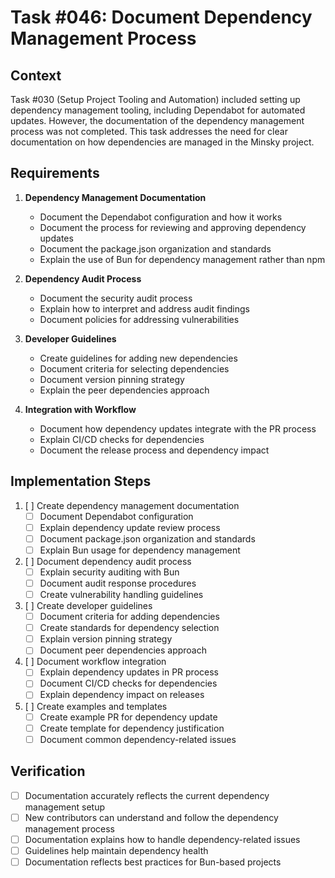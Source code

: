# Task #046: Document Dependency Management Process

## Context

Task #030 (Setup Project Tooling and Automation) included setting up dependency management tooling, including Dependabot for automated updates. However, the documentation of the dependency management process was not completed. This task addresses the need for clear documentation on how dependencies are managed in the Minsky project.

## Requirements

1. **Dependency Management Documentation**
   - Document the Dependabot configuration and how it works
   - Document the process for reviewing and approving dependency updates
   - Document the package.json organization and standards
   - Explain the use of Bun for dependency management rather than npm

2. **Dependency Audit Process**
   - Document the security audit process
   - Explain how to interpret and address audit findings
   - Document policies for addressing vulnerabilities

3. **Developer Guidelines**
   - Create guidelines for adding new dependencies
   - Document criteria for selecting dependencies
   - Document version pinning strategy
   - Explain the peer dependencies approach

4. **Integration with Workflow**
   - Document how dependency updates integrate with the PR process
   - Explain CI/CD checks for dependencies
   - Document the release process and dependency impact

## Implementation Steps

1. [ ] Create dependency management documentation
   - [ ] Document Dependabot configuration
   - [ ] Explain dependency update review process
   - [ ] Document package.json organization and standards
   - [ ] Explain Bun usage for dependency management

2. [ ] Document dependency audit process
   - [ ] Explain security auditing with Bun
   - [ ] Document audit response procedures
   - [ ] Create vulnerability handling guidelines

3. [ ] Create developer guidelines
   - [ ] Document criteria for adding dependencies
   - [ ] Create standards for dependency selection
   - [ ] Explain version pinning strategy
   - [ ] Document peer dependencies approach

4. [ ] Document workflow integration
   - [ ] Explain dependency updates in PR process
   - [ ] Document CI/CD checks for dependencies
   - [ ] Explain dependency impact on releases

5. [ ] Create examples and templates
   - [ ] Create example PR for dependency update
   - [ ] Create template for dependency justification
   - [ ] Document common dependency-related issues

## Verification

- [ ] Documentation accurately reflects the current dependency management setup
- [ ] New contributors can understand and follow the dependency management process
- [ ] Documentation explains how to handle dependency-related issues
- [ ] Guidelines help maintain dependency health
- [ ] Documentation reflects best practices for Bun-based projects
